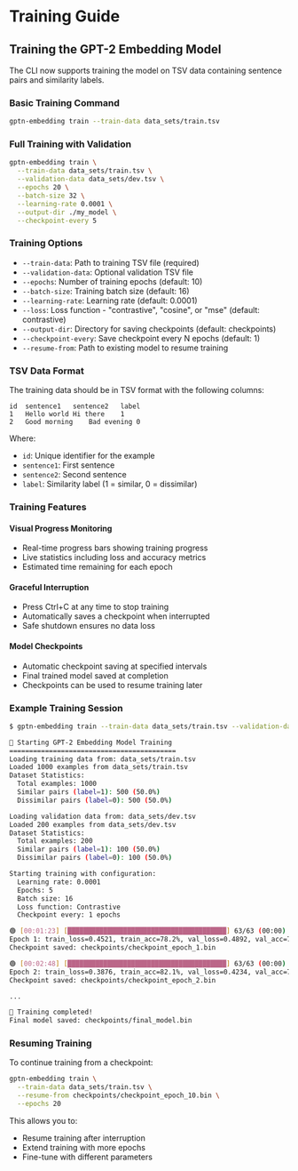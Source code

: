 # Training Guide

## Training the GPT-2 Embedding Model

The CLI now supports training the model on TSV data containing sentence pairs and similarity labels.

### Basic Training Command

```bash
gptn-embedding train --train-data data_sets/train.tsv
```

### Full Training with Validation

```bash
gptn-embedding train \
  --train-data data_sets/train.tsv \
  --validation-data data_sets/dev.tsv \
  --epochs 20 \
  --batch-size 32 \
  --learning-rate 0.0001 \
  --output-dir ./my_model \
  --checkpoint-every 5
```

### Training Options

- `--train-data`: Path to training TSV file (required)
- `--validation-data`: Optional validation TSV file  
- `--epochs`: Number of training epochs (default: 10)
- `--batch-size`: Training batch size (default: 16)
- `--learning-rate`: Learning rate (default: 0.0001)
- `--loss`: Loss function - "contrastive", "cosine", or "mse" (default: contrastive)
- `--output-dir`: Directory for saving checkpoints (default: checkpoints)
- `--checkpoint-every`: Save checkpoint every N epochs (default: 1)
- `--resume-from`: Path to existing model to resume training

### TSV Data Format

The training data should be in TSV format with the following columns:

```
id	sentence1	sentence2	label
1	Hello world	Hi there	1
2	Good morning	Bad evening	0
```

Where:
- `id`: Unique identifier for the example
- `sentence1`: First sentence
- `sentence2`: Second sentence  
- `label`: Similarity label (1 = similar, 0 = dissimilar)

### Training Features

#### Visual Progress Monitoring
- Real-time progress bars showing training progress
- Live statistics including loss and accuracy metrics
- Estimated time remaining for each epoch

#### Graceful Interruption
- Press Ctrl+C at any time to stop training
- Automatically saves a checkpoint when interrupted
- Safe shutdown ensures no data loss

#### Model Checkpoints
- Automatic checkpoint saving at specified intervals
- Final trained model saved at completion
- Checkpoints can be used to resume training later

### Example Training Session

```bash
$ gptn-embedding train --train-data data_sets/train.tsv --validation-data data_sets/dev.tsv --epochs 5

🚀 Starting GPT-2 Embedding Model Training
==========================================
Loading training data from: data_sets/train.tsv
Loaded 1000 examples from data_sets/train.tsv
Dataset Statistics:
  Total examples: 1000
  Similar pairs (label=1): 500 (50.0%)
  Dissimilar pairs (label=0): 500 (50.0%)

Loading validation data from: data_sets/dev.tsv
Loaded 200 examples from data_sets/dev.tsv
Dataset Statistics:
  Total examples: 200
  Similar pairs (label=1): 100 (50.0%)
  Dissimilar pairs (label=0): 100 (50.0%)

Starting training with configuration:
  Learning rate: 0.0001
  Epochs: 5
  Batch size: 16
  Loss function: Contrastive
  Checkpoint every: 1 epochs

🟢 [00:01:23] [████████████████████████████████████████] 63/63 (00:00)
Epoch 1: train_loss=0.4521, train_acc=78.2%, val_loss=0.4892, val_acc=76.5%, time=1.4s
Checkpoint saved: checkpoints/checkpoint_epoch_1.bin

🟢 [00:02:48] [████████████████████████████████████████] 63/63 (00:00)  
Epoch 2: train_loss=0.3876, train_acc=82.1%, val_loss=0.4234, val_acc=79.8%, time=1.3s
Checkpoint saved: checkpoints/checkpoint_epoch_2.bin

...

🎉 Training completed!
Final model saved: checkpoints/final_model.bin
```

### Resuming Training

To continue training from a checkpoint:

```bash
gptn-embedding train \
  --train-data data_sets/train.tsv \
  --resume-from checkpoints/checkpoint_epoch_10.bin \
  --epochs 20
```

This allows you to:
- Resume training after interruption
- Extend training with more epochs
- Fine-tune with different parameters
